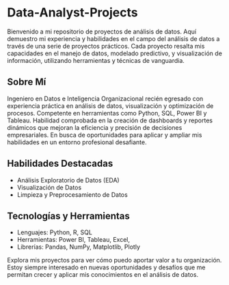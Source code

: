 # Data-Analyst-Projects
Bienvenido a mi repositorio de proyectos de análisis de datos. Aquí demuestro mi experiencia y habilidades en el campo del análisis de datos a través de una serie de proyectos prácticos. Cada proyecto resalta mis capacidades en el manejo de datos, modelado predictivo, y visualización de información, utilizando herramientas y técnicas de vanguardia.

## Sobre Mí
Ingeniero en Datos e Inteligencia Organizacional recién egresado con experiencia práctica en análisis de datos, visualización y optimización de procesos. Competente en herramientas como Python, SQL, Power BI y Tableau. Habilidad comprobada en la creación de dashboards y reportes dinámicos que mejoran la eficiencia y precisión de decisiones empresariales. En busca de oportunidades para aplicar y ampliar mis habilidades en un entorno profesional desafiante.

## Habilidades Destacadas
- Análisis Exploratorio de Datos (EDA)
- Visualización de Datos
- Limpieza y Preprocesamiento de Datos

## Tecnologías y Herramientas
- Lenguajes: Python, R, SQL
- Herramientas: Power BI, Tableau, Excel, 
- Librerías: Pandas, NumPy, Matplotlib, Plotly

Explora mis proyectos para ver cómo puedo aportar valor a tu organización. Estoy siempre interesado en nuevas oportunidades y desafíos que me permitan crecer y aplicar mis conocimientos en el análisis de datos.
